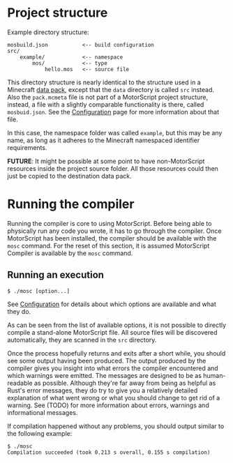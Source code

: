 # Project structure

Example directory structure:

```
mosbuild.json           <-- build configuration
src/
    example/            <-- namespace
        mos/            <-- type
            hello.mos   <-- source file
```

This directory structure is nearly identical to the structure used in a Minecraft [data pack][MCWiki/Data_pack], except
that the `data` directory is called `src` instead. Also the `pack.mcmeta` file is not part of a MotorScript project
structure, instead, a file with a slightly comparable functionality is there, called `mosbuid.json`.
See the [Configuration](./configuration.md) page for more information about that file.

In this case, the namespace folder was called `example`, but this may be any name, as long as it adheres to the
Minecraft namespaced identifier requirements. 

**FUTURE**: It might be possible at some point to have non-MotorScript resources inside the project source folder.
All those resources could then just be copied to the destination data pack.

# Running the compiler

Running the compiler is core to using MotorScript. Before being able to physically run any code you wrote, it has to go
through the compiler. Once MotorScript has been installed, the compiler should be available with the `mosc` command.
For the reset of this section, it is assumed MotorScript Compiler is available by the `mosc` command.

## Running an execution

```
$ ./mosc [option...]
```

See [Configuration](./configuration.md#cli-options) for details about which options are available and what they do.

As can be seen from the list of available options, it is not possible to directly compile a stand-alone MotorScript
file. All source files will be discovered automatically, they are scanned in the `src` directory.

Once the process hopefully returns and exits after a short while, you should see some output having been produced. The
output produced by the compiler gives you insight into what errors the compiler encountered and which warnings were
emitted. The messages are designed to be as human-readable as possible. Although they're far away from being as helpful
as Rust's error messages, they do try to give you a relatively detailed explanation of what went wrong or what you
should change to get rid of a warning. See (TODO) for more information about errors, warnings and informational
messages.

If compilation happened without any problems, you should output similar to the following example:

```
$ ./mosc
Compilation succeeded (took 0.213 s overall, 0.155 s compilation)
```

[MCWiki/Data_pack]: https://minecraft.gamepedia.com/Data_pack
